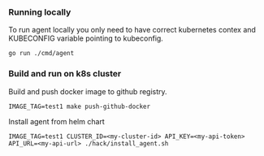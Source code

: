 ### Running locally

To run agent locally you only need to have correct kubernetes contex and KUBECONFIG variable pointing to kubeconfig.
```
go run ./cmd/agent
```

### Build and run on k8s cluster

Build and push docker image to github registry.
```
IMAGE_TAG=test1 make push-github-docker
```

Install agent from helm chart
```
IMAGE_TAG=test1 CLUSTER_ID=<my-cluster-id> API_KEY=<my-api-token> API_URL=<my-api-url> ./hack/install_agent.sh
```
